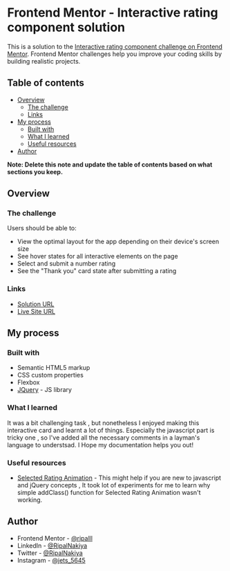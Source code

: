 # Frontend Mentor - Interactive rating component solution

This is a solution to the [Interactive rating component challenge on Frontend Mentor](https://www.frontendmentor.io/challenges/interactive-rating-component-koxpeBUmI). Frontend Mentor challenges help you improve your coding skills by building realistic projects.

## Table of contents

- [Overview](#overview)
  - [The challenge](#the-challenge)
  - [Links](#links)
- [My process](#my-process)
  - [Built with](#built-with)
  - [What I learned](#what-i-learned)
  - [Useful resources](#useful-resources)
- [Author](#author)

**Note: Delete this note and update the table of contents based on what sections you keep.**

## Overview

### The challenge

Users should be able to:

- View the optimal layout for the app depending on their device's screen size
- See hover states for all interactive elements on the page
- Select and submit a number rating
- See the "Thank you" card state after submitting a rating

### Links

- [Solution URL](https://github.com/ripalnakiya/FM-Project-4.git)
- [Live Site URL](https://ripalnakiya.github.io/FM-Project-4/)

## My process

### Built with

- Semantic HTML5 markup
- CSS custom properties
- Flexbox
- [JQuery](https://jquery.com/) - JS library

### What I learned

It was a bit challenging task , but nonetheless I enjoyed making this interactive card and learnt a lot of things.
Especially the javascript part is tricky one , so I've added all the necessary comments in a layman's language to understsad.
I Hope my documentation helps you out!

### Useful resources

- [Selected Rating Animation](https://stackoverflow.com/questions/31178653/how-to-keep-active-css-style-after-click-a-button) - This might help if you are new to javascript and jQuery concepts , It took lot of experiments for me to learn why simple addClass() function for Selected Rating Animation wasn't working.

## Author

- Frontend Mentor - [@ripalll](https://www.frontendmentor.io/profile/ripalll)
- LinkedIn - [@RipalNakiya](https://www.linkedin.com/in/ripal-nakiya-0a96a4203/)
- Twitter - [@RipalNakiya](https://twitter.com/RipalNakiya)
- Instagram - [@jets_5645](https://www.instagram.com/jets_5645/?hl=en)

